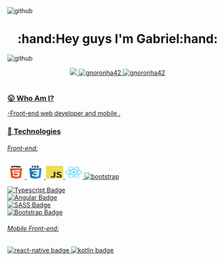 ![github](https://user-images.githubusercontent.com/57417305/81239377-13bd3c00-8fdb-11ea-9567-30a27becb1bf.gif)

<h1 align="center"> :hand:Hey guys I'm Gabriel:hand: </h1>

![github](https://user-images.githubusercontent.com/57417305/81239377-13bd3c00-8fdb-11ea-9567-30a27becb1bf.gif)
<div>
<p align="center">
  <a href="https://www.linkedin.com/in/gabriel-noronha-2b6568191/">
    <img src="https://img.shields.io/badge/-LinkedIn-blue?style=flat-square&logo=Linkedin&logoColor=white&link=https://www.linkedin.com/in/alencar-dev/">
  </a>
 
  
   <a href="mailto:gabrielnoronha.developer@gmail.com">
    <img src="https://raw.githubusercontent.com/jmnote/z-icons/master/svg/google.svg>
  </a>
  </div>
 <div>
 <img height="165em" src="https://github-readme-stats.vercel.app/api?username=gnoronha42&show_icons=true&theme=dracula&title_color=ff6e96&text_color=ffffff&bg_color=282a36&cache_seconds=1800&locale=en" alt="gnoronha42" />
 <img height="165em" src="https://github-readme-stats.vercel.app/api/top-langs?username=gnoronha42&show_icons=true&theme=dracula&title_color=ff6e96&text_color=ffffff&bg_color=282a36&locale=en&layout=compact" alt="gnoronha42" /><br><br>
 </div>
  
 
### :stuck_out_tongue: Who Am I?
-Front-end web developer and mobile .
 
### :iphone: Technologies	 
 
###### Front-end:
<img src="https://raw.githubusercontent.com/devicons/devicon/master/icons/html5/html5-original-wordmark.svg" alt="html5" width="40" height="30"/> 
<img src="https://raw.githubusercontent.com/devicons/devicon/master/icons/css3/css3-original-wordmark.svg" alt="css3" width="40" height="30"/>
<img src="https://raw.githubusercontent.com/devicons/devicon/master/icons/javascript/javascript-original.svg" alt="javascript" width="40" height="30"/>
<img src="https://raw.githubusercontent.com/devicons/devicon/master/icons/react/react-original.svg" alt="react" width="40" height="30"/>
<img src="	https://raw.githubusercontent.com/jmnote/z-icons/master/svg/bootstrap.svg" alt="bootstrap" width="40" height="30"/>

![Typescript Badge](https://img.shields.io/badge/-Typescript-237ACD?style=flat-square&logo=Typescript&logoColor=white)	
![Angular Badge](https://img.shields.io/badge/-Angular-C4422C?style=flat-square&logo=Angular&logoColor=white)	
![SASS Badge](https://img.shields.io/badge/-SASS-CD6799?style=flat-square&logo=SASS&logoColor=white)	
![Bootstrap Badge](https://img.shields.io/badge/-Bootstrap-563D7C?style=flat-square&logo=Bootstrap&logoColor=white)	

###### Mobile Front-end:
![react-native badge](https://img.shields.io/badge/-REACT--NATIVE-purple)
![kotlin badge](https://img.shields.io/badge/-KOTLIN-orange)
